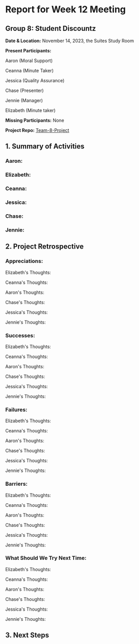 # Report for Week 12 Meeting

## Group 8: Student Discountz

**Date & Location:** November 14, 2023, the Suites Study Room

**Present Participants:**

Aaron (Moral Support)

Ceanna (Minute Taker) 

Jessica (Quality Assurance)

Chase (Presenter)

Jennie (Manager)

Elizabeth (Minute taker)

**Missing Participants:** None 

**Project Repo:** [Team-8-Project](https://github.com/aaronr7734/team-8-project "Our Repository")

## 1. Summary of Activities

### **Aaron**:

### **Elizabeth**: 

### **Ceanna**:

### **Jessica**: 

### **Chase**:

### **Jennie**: 


## 2. Project Retrospective
### **Appreciations**: 

   Elizabeth's Thoughts: 
   
   
   Ceanna's Thoughts:  
   

   Aaron's Thoughts: 
   

   Chase's Thoughts: 
   
   
   Jessica's Thoughts:
   
   
   Jennie's Thoughts: 
   
### **Successes**: 

   Elizabeth's Thoughts: 
   
   
   Ceanna's Thoughts:  
   

   Aaron's Thoughts: 
   

   Chase's Thoughts: 
   
   
   Jessica's Thoughts:
   
   
   Jennie's Thoughts: 
   
### **Failures**: 

   Elizabeth's Thoughts: 
   
   
   Ceanna's Thoughts:  
   

   Aaron's Thoughts: 
   

   Chase's Thoughts: 
   
   
   Jessica's Thoughts:
   
   
   Jennie's Thoughts: 
   
### **Barriers**: 
  
  Elizabeth's Thoughts: 
   
   
   Ceanna's Thoughts:  
   

   Aaron's Thoughts: 
   

   Chase's Thoughts: 
   
   
   Jessica's Thoughts:
   
   
   Jennie's Thoughts: 
   
### **What Should We Try Next Time**: 
  
   Elizabeth's Thoughts: 
   
   
   Ceanna's Thoughts:  
   

   Aaron's Thoughts: 
   

   Chase's Thoughts: 
   
   
   Jessica's Thoughts:
   
   
   Jennie's Thoughts: 
   
## 3. Next Steps
